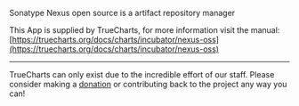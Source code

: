 Sonatype Nexus open source is a artifact repository manager

This App is supplied by TrueCharts, for more information visit the manual: [https://truecharts.org/docs/charts/incubator/nexus-oss](https://truecharts.org/docs/charts/incubator/nexus-oss)

---

TrueCharts can only exist due to the incredible effort of our staff.
Please consider making a [donation](https://truecharts.org/docs/about/sponsor) or contributing back to the project any way you can!
